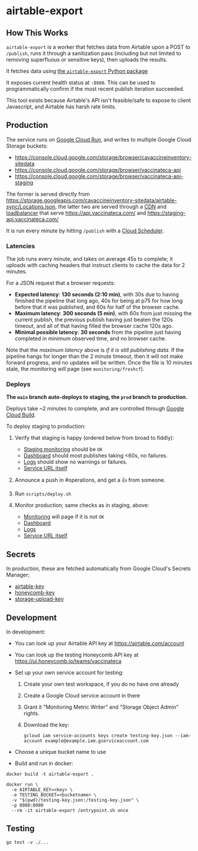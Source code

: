 # airtable-export

## How This Works

`airtable-export` is a worker that fetches data from Airtable upon a
POST to `/publish`, runs it through a sanitization pass (including but
not limited to removing superfluous or sensitive keys), then uploads
the results.

It fetches data using [the `airtable-export` Python
package](https://github.com/simonw/airtable-export)

It exposes current health status at `:8080`.  This can be used to
programmatically confirm if the most recent publish iteration
succeeded.

This tool exists because Airtable's API isn't feasible/safe to expose to client
Javascript, and Airtable has harsh rate limits.

## Production

The service runs on [Google Cloud
Run](https://console.cloud.google.com/run), and writes to multiple
Google Cloud Storage buckets:
 - https://console.cloud.google.com/storage/browser/cavaccineinventory-sitedata
 - https://console.cloud.google.com/storage/browser/vaccinateca-api
 - https://console.cloud.google.com/storage/browser/vaccinateca-api-staging
 
The former is served directly from
https://storage.googleapis.com/cavaccineinventory-sitedata/airtable-sync/Locations.json,
the latter two are served through a
[CDN](https://console.cloud.google.com/net-services/cdn/details/api-vaccinateca-com)
and
[loadbalancer](https://console.cloud.google.com/net-services/loadbalancing/details/http/api-vaccinateca-com)
that serve https://api.vaccinateca.com/ and
https://staging-api.vaccinateca.com/

It is run every minute by hitting `/publish` with a [Cloud
Scheduler](https://console.cloud.google.com/cloudscheduler).


### Latencies

The job runs every minute, and takes on average 45s to complete; it
uploads with caching headers that instruct clients to cache the data
for 2 minutes.

For a JSON request that a browser requests:
 - **Expected latency**: **130 seconds (2:10 min)**, with 30s due to
   having finished the pipeline that long ago, 40s for being at p75
   for how long before that it was published, and 60s for half of the
   browser cache.
 - **Maximum latency**: **300 seconds (5 min)**, with 60s from just
   missing the current publish, the previous publish having just
   beaten the 120s timeout, and all of that having filled the browser
   cache 120s ago.
 - **Minimal possible latency**: **30 seconds** from the pipeline just
   having completed in minimum observed time, and no browser cache.

Note that the _maximum latency_ above is _if it is still publishing
data._  If the pipeline hangs for longer than the 2 minute timeout,
then it will not make forward progress, and no updates will be
written.  Once the file is 10 minutes stale, the monitoring will page
(see `monitoring/freshcf`).

### Deploys

**The `main` branch auto-deploys to staging, the `prod` branch to
production.**

Deploys take ~2 minutes to complete, and are controlled through
[Google Cloud
Build](https://console.cloud.google.com/cloud-build/triggers).

To deploy staging to production:

1. Verify that staging is happy (ordered below from broad to fiddly):
   - [Staging monitoring](https://freshcf-staging-patvwfu2ya-uw.a.run.app/)
     should be `OK`
   - [Dashboard](https://console.cloud.google.com/monitoring/dashboards/builder/75b273d3-6724-48d0-8dad-0922f6207f79)
     should most publishes taking <60s, no failures.
   - [Logs](https://console.cloud.google.com/run/detail/us-west1/airtable-export-staging/logs)
     should show no warnings or failures.
   - [Service URL itself](https://airtable-export-staging-patvwfu2ya-uw.a.run.app/healthcheck)

2. Announce a push in #operations, and get a :thumbsup: from someone.

3. Run `scripts/deploy.sh`

4. Monitor production; same checks as in staging, above:
   - [Monitoring](https://freshcf-prod-patvwfu2ya-uw.a.run.app/)
     will page if it is not `OK`
   - [Dashboard](https://console.cloud.google.com/monitoring/dashboards/builder/75b273d3-6724-48d0-8dad-0922f6207f79)
   - [Logs](https://console.cloud.google.com/run/detail/us-west1/airtable-export-prod/logs)
   - [Service URL itself](https://airtable-export-prod-patvwfu2ya-uw.a.run.app/healthcheck)

## Secrets

In production, these are fetched automatically from Google Cloud's Secrets Manager;
 - [airtable-key](https://console.cloud.google.com/security/secret-manager/secret/airtable-key)
 - [honeycomb-key](https://console.cloud.google.com/security/secret-manager/secret/honeycomb-key)
 - [storage-upload-key](https://console.cloud.google.com/security/secret-manager/secret/storage-upload-key)

## Development

In development:
 - You can look up your Airtable API key at https://airtable.com/account
 - You can look up the testing Honeycomb API key at https://ui.honeycomb.io/teams/vaccinateca
 - Set up your own service account for testing:
    1. Create your own test workspace, if you do no have one already
    2. Create a Google Cloud service account in there
    3. Grant it "Monitoring Metric Writer" and "Storage Object Admin" rights.
    4. Download the key:

       ```
       gcloud iam service-accounts keys create testing-key.json --iam-account example@example.iam.gserviceaccount.com
       ```

 - Choose a unique bucket name to use
 - Build and run in docker:

```
docker build -t airtable-export .

docker run \
  -e AIRTABLE_KEY=<key> \
  -e TESTING_BUCKET=<bucketname> \
  -v "$(pwd)/testing-key.json:/testing-key.json" \
  -p 8080:8080
  --rm -it airtable-export /entrypoint.sh once
```

## Testing

```
go test -v ./...
```

